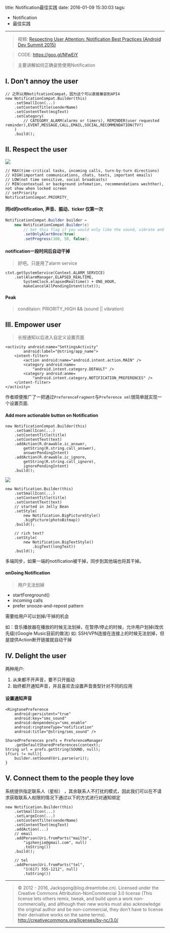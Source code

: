 title: Notification最佳实践
date: 2016-01-09 15:30:03
tags:
- Notification
- 最佳实践

---



> 视频: [Respecting User Attention: Notification Best Practices (Android Dev Summit 2015)](https://www.youtube.com/watch?v=WzRSpZpw2wg)

> CODE: https://goo.gl/NfwEiY

> 主要讲解如何正确姿势使用Notification

<!-- more -->

## I. Don't annoy the user

```
// 之所以用NotifcationCompat，因为这个可以直接兼容到API4
new NotificationCompat.Builder(this)
    .setSmallIcon(...)
    .setContentTitle(senderName)
    .setContentText(msgText)
    .setCategory(
        // CATEGORY_ALARM(alarms or timers), REMINDER(user requested reminder),EVENT,MESSAGE,CALL,EMAIL,SOCIAL,RECOMMENDATION(TV?)
    )
    .build();
```

## II. Respect the user

![](/img/notification_best_practise-1.png)

```
// MAX(time-critical tasks, incoming calls, turn-by-turn directions)
// HIGH(important communications, chats, texts, important emails)
// LOW(not time sensitive, social broadcasts)
// MIN(contextual or background infomation, recommendations wechther), not show when locked screen
// setPriority
NotificationCompat.PRIORITY_
```

#### 同id的notification, 声音、振动、ticker 仅第一次
```java
NotificationCompat.Builder builder =
    new NotificationCompat.Builder(c)
        // Set this flag if you would only like the sound, vibrate and ticker to be played if the notification is not already showing.
        .setOnlyAlertOnce(true)
        .setProgress(100, 50, false);
```

#### notification一段时间后自动干掉

> 好吧。只是用了alarm service

```
ctxt.getSystemService(Context.ALARM_SERVICE)
    .set(AlarmManager.ELAPSED_REALTIME,
        SystemClock.elapsedRealtime() + ONE_HOUR,
        makeCancelAllPendingIntent(ctxt));
```

#### Peak

> conditaion: PRIORITY_HIGH && (sound || vibration)

## III. Empower user

> 长按通知以后进入自定义设置页面

```
<activity android:name="SettingsActivity"
        android:label="@string/app_name">
    <intent-filter>
        <action android:name="android.intent.action.MAIN" />
        <category android:name=
            "android.intent.category.DEFAULT" />
        <category android:anme=
            "android.intent.category.NOTIFICATION_PREFERENCES" />
    </intent-filter>
</activity>
```

作者顺便推广了一把通过`PreferenceFragment`与`Preference xml`很简单就实现一个设置页面.

#### Add more actionable button on Notification

```
new NotificationCompat.Builder(this)
    .setSamllIcon(...)
    .setContentTitle(title)
    .setContentText(text)
    .addAction(R.drawable.ic_answer,
        getString(R.string.call_answer),
        answerPendingIntent)
    .addAction(R.drawable.ic_ignore,
        getString(R.string.call_ignore),
        ignorePendingIntent)
    .build();
```

![](/img/notification_best_practise-2.png)

```
new Notification.Builder(this)
    .setSmallIcon(...)
    .setContentTitle(title)
    .setContentText(text)
    // started in Jelly Bean
    .setStyle(
        new Notification.BigPictureStyle()
        .bigPicture(photoBitmap))
    .build();

    // rich text?
    .setStyle(
        new Notification.BigTextStyle()
            .bigText(longText))
    .build();
```

多端同步，如果一端的notification被干掉，同步到其他端也将其干掉。


#### onGoing Notification

> 用户无法划掉

- startForeground()
- incoming calls
- prefer snooze-and-repost pattern

需要给用户可以划掉/干掉的机会

如：音乐播放器在播放的时候无法划掉，在暂停/停止的时候，允许用户划掉(改优先级)(Google Music目前的做法)
如: SSH/VPN连接在连接上的时候无法划掉，但是提供Action断开链接就自动干掉

## IV. Delight the user

两种用户:

1. 从来都不开声音，要不只开振动
2. 始终都开通知声音，并且喜欢去设置声音类型针对不同的应用

#### 设置通知声音

```
<RingtonePreference
    android:persistent="true"
    android:key="sms_sound"
    android:denpendency="sms_enable"
    android:ringtoneType="notification"
    android:title="@string/sms_sound" />
```

```
SharedPreferences prefs = PreferenceManager
    .getDefaultSharedPreferences(context);
String url = prefs.getString(SOUND, null);
if(uri != null){
    builder.setSound(Uri.parse(uri));
}
```

## V. Connect them to the people they love

系统提供指定联系人（星标） ，其余联系人不打扰的模式，因此我们可以在不请求获取联系人权限的情况下通过以下的方式进行对通知绑定

```
new Notification.Builder(this)
    .setSmallIcon(...)
    .setLargeIcon(...)
    .setContentTilte(senderName)
    .setContentText(msgText)
    .addAction(...)
    // email
    .addPerson(Uri.fromParts("mailto",
        "igzhenjie@gmail.com", null)
        .toString())
    .build();

    // tel
    .addPerson(Uri.fromParts("tel",
        "1(617) 555-1212", null)
        .toString())
```

---

> © 2012 - 2016, Jacksgong(blog.dreamtobe.cn). Licensed under the Creative Commons Attribution-NonCommercial 3.0 license (This license lets others remix, tweak, and build upon a work non-commercially, and although their new works must also acknowledge the original author and be non-commercial, they don’t have to license their derivative works on the same terms). http://creativecommons.org/licenses/by-nc/3.0/

---
